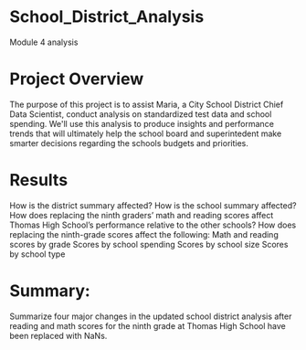 # School_District_Analysis
Module 4 analysis 

# Project Overview 
The purpose of this project is to assist Maria, a City School District Chief Data Scientist, conduct analysis on standardized test data and school spending. We'll use this analysis to produce insights and performance trends that will ultimately help the school board and superintedent make smarter decisions regarding the schools budgets and priorities. 


# Results

How is the district summary affected?
How is the school summary affected?
How does replacing the ninth graders’ math and reading scores affect Thomas High School’s performance relative to the other schools?
How does replacing the ninth-grade scores affect the following:
Math and reading scores by grade
Scores by school spending
Scores by school size
Scores by school type

# Summary: 
Summarize four major changes in the updated school district analysis after reading and math scores for the ninth grade at Thomas High School have been replaced with NaNs.


